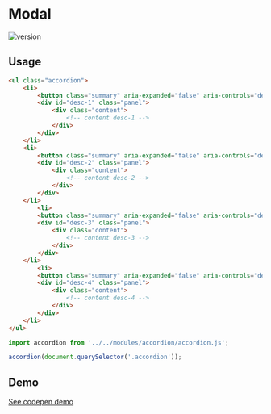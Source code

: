 # Modal

![version](https://img.shields.io/github/manifest-json/v/Natjo/accordion)


## Usage
```html
<ul class="accordion">
	<li>
		<button class="summary" aria-expanded="false" aria-controls="desc-1">Lorem ipsum</button>
		<div id="desc-1" class="panel">
			<div class="content">
                <!-- content desc-1 --> 
			</div>
		</div>
	</li>
	<li>
		<button class="summary" aria-expanded="false" aria-controls="desc-2">Lorem, ipsum.</button>
		<div id="desc-2" class="panel">
			<div class="content">
                <!-- content desc-2 --> 
			</div>
		</div>
	</li>
		<li>
		<button class="summary" aria-expanded="false" aria-controls="desc-3">Lorem</button>
		<div id="desc-3" class="panel">
			<div class="content">
                <!-- content desc-3 --> 
			</div>
		</div>
	</li>
		<li>
		<button class="summary" aria-expanded="false" aria-controls="desc-4">Ipsum</button>
		<div id="desc-4" class="panel">
			<div class="content">
                <!-- content desc-4 --> 
			</div>
		</div>
	</li>
</ul>
```
```javascript
import accordion from '../../modules/accordion/accordion.js';

accordion(document.querySelector('.accordion'));
```

## Demo

[See codepen demo](https://codepen.io/natjo/pen/JedeVm?editors=1011)
